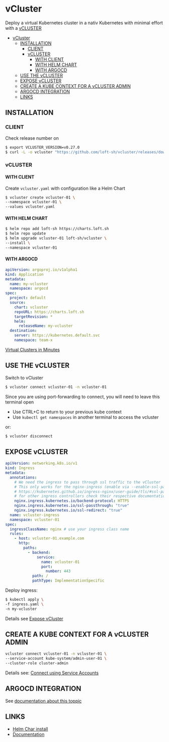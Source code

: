# vCluster

Deploy a virtual Kubernetes cluster in a nativ Kubernetes with minimal effort with a [vCLUSTER](https://www.vcluster.com/)

- [vCluster](#vcluster)
  - [INSTALLATION](#installation)
    - [CLIENT](#client)
    - [vCLUSTER](#vcluster-1)
      - [WITH CLIENT](#with-client)
      - [WITH HELM CHART](#with-helm-chart)
      - [WITH ARGOCD](#with-argocd)
  - [USE THE vCLUSTER](#use-the-vcluster)
  - [EXPOSE vCLUSTER](#expose-vcluster)
  - [CREATE A KUBE CONTEXT FOR A vCLUSTER ADMIN](#create-a-kube-context-for-a-vcluster-admin)
  - [ARGOCD INTEGRATION](#argocd-integration)
  - [LINKS](#links)

## INSTALLATION

### CLIENT

Check release number on [](https://github.com/loft-sh/vcluster)

```bash
$ export VCLUSTER_VERSION=v0.27.0
$ curl -L -o vcluster "https://github.com/loft-sh/vcluster/releases/download/${VCLUSTER_VERSION}/vcluster-linux-amd64" && sudo install -c -m 0755 vcluster /usr/local/bin && rm -f vcluster
```

### vCLUSTER

#### WITH CLIENT

Create `vcluster.yaml` with configuration like a Helm Chart

```bash
$ vcluster create vcluster-01 \
--namespace vcluster-01 \
--values vcluster.yaml
```

#### WITH HELM CHART

```bash
$ helm repo add loft-sh https://charts.loft.sh
$ helm repo update
$ helm upgrade vcluster-01 loft-sh/vcluster \
--install \
--namespace vcluster-01
```

#### WITH ARGOCD

```yaml
apiVersion: argoproj.io/v1alpha1
kind: Application
metadata:
  name: my-vcluster
  namespace: argocd
spec:
  project: default
  source:
    chart: vcluster
    repoURL: https://charts.loft.sh
    targetRevision: *
    helm:
      releaseName: my-vcluster
  destination:
    server: https://kubernetes.default.svc
    namespace: team-x
```

[Virtual Clusters in Minutes](https://www.vcluster.com/install)

## USE THE vCLUSTER

Switch to vCluster

```bash
$ vcluster connect vcluster-01 -n vcluster-01
```

Since you are using port-forwarding to connect, you will need to leave this terminal open

- Use CTRL+C to return to your previous kube context
- Use `kubectl get namespaces` in another terminal to access the vcluster

or:

```bash
$ vcluster disconnect
```

## EXPOSE vCLUSTER

```yaml
apiVersion: networking.k8s.io/v1
kind: Ingress
metadata:
  annotations:
    # We need the ingress to pass through ssl traffic to the vCluster
    # This only works for the nginx-ingress (enable via --enable-ssl-passthrough
    # https://kubernetes.github.io/ingress-nginx/user-guide/tls/#ssl-passthrough )
    # for other ingress controllers check their respective documentation.
    nginx.ingress.kubernetes.io/backend-protocol: HTTPS
    nginx.ingress.kubernetes.io/ssl-passthrough: "true"
    nginx.ingress.kubernetes.io/ssl-redirect: "true"
  name: vcluster-ingress
  namespace: vcluster-01
spec:
  ingressClassName: nginx # use your ingress class name
  rules:
    - host: vcluster-01.example.com
      http:
        paths:
          - backend:
              service:
                name: vcluster-01
                port:
                  number: 443
            path: /
            pathType: ImplementationSpecific
```

Deploy ingress:

```bash
$ kubectl apply \
-f ingress.yaml \
-n my-vcluster
```

Details see [Expose vCluster](https://www.vcluster.com/docs/vcluster/manage/accessing-vcluster#expose-vcluster)

## CREATE A KUBE CONTEXT FOR A vCLUSTER ADMIN

```bash
vcluster connect vcluster-01 -n vcluster-01 \
--service-account kube-system/admin-user-01 \
--cluster-role cluster-admin
```

Details see: [Connect using Service Accounts](https://www.vcluster.com/docs/vcluster/manage/accessing-vcluster#connect-using-service-accounts)

## ARGOCD INTEGRATION

See [documentation about this toppic](https://www.vcluster.com/docs/platform/integrations/argocd)

## LINKS

- [Helm Char install](https://github.com/loft-sh/vcluster/tree/main/chart)
- [Documentation](https://www.vcluster.com/docs/vcluster/)
